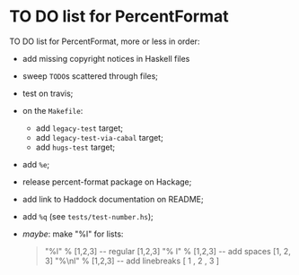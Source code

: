 TO DO list for PercentFormat
============================

TO DO list for PercentFormat, more or less in order:

* add missing copyright notices in Haskell files

* sweep `TODO`s scattered through files;

* test on travis;

* on the `Makefile`:
	- add `legacy-test` target;
	- add `legacy-test-via-cabal` target;
	- add `hugs-test` target;

* add `%e`;

* release percent-format package on Hackage;

* add link to Haddock documentation on README;

* add `%q` (see `tests/test-number.hs`);

* *maybe*: make "%l" for lists:

    > "%l" % [1,2,3] -- regular
    [1,2,3]
    > "% l" % [1,2,3] -- add spaces
    [1, 2, 3]
    > "%\nl" % [1,2,3] -- add linebreaks
    [ 1
    , 2
    , 3 ]

